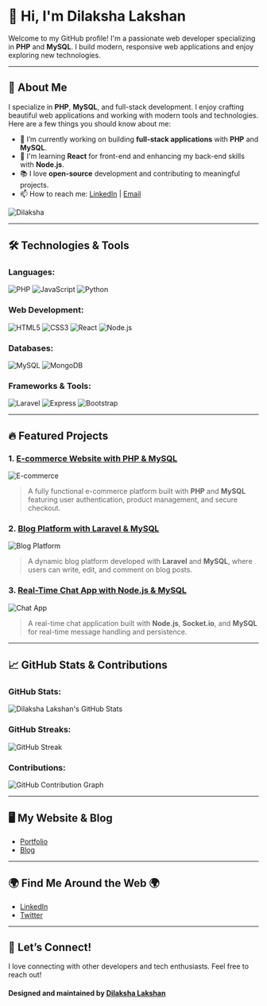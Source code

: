 # 👋 Hi, I'm Dilaksha Lakshan

Welcome to my GitHub profile! I'm a passionate web developer specializing in **PHP** and **MySQL**. I build modern, responsive web applications and enjoy exploring new technologies.

---

## 🚀 About Me

I specialize in **PHP**, **MySQL**, and full-stack development. I enjoy crafting beautiful web applications and working with modern tools and technologies. Here are a few things you should know about me:

- 🔭 I’m currently working on building **full-stack applications** with **PHP** and **MySQL**.
- 🌱 I'm learning **React** for front-end and enhancing my back-end skills with **Node.js**.
- 📚 I love **open-source** development and contributing to meaningful projects.
- 📫 How to reach me: [LinkedIn](https://www.linkedin.com/in/dilaksha-lakshan-aa0706339/) | [Email](mailto:dilaksha@example.com)

![Dilaksha](https://via.placeholder.com/400x250.png?text=Web+Developer) 

---

## 🛠️ Technologies & Tools

### Languages:
![PHP](https://img.shields.io/badge/PHP-777BB4?style=for-the-badge&logo=php&logoColor=white) 
![JavaScript](https://img.shields.io/badge/JavaScript-F7DF1E?style=for-the-badge&logo=javascript&logoColor=black) 
![Python](https://img.shields.io/badge/Python-3776AB?style=for-the-badge&logo=python&logoColor=white)

### Web Development:
![HTML5](https://img.shields.io/badge/HTML5-E34F26?style=for-the-badge&logo=html5&logoColor=white) 
![CSS3](https://img.shields.io/badge/CSS3-1572B6?style=for-the-badge&logo=css3&logoColor=white) 
![React](https://img.shields.io/badge/React-61DAFB?style=for-the-badge&logo=react&logoColor=black) 
![Node.js](https://img.shields.io/badge/Node.js-339933?style=for-the-badge&logo=node.js&logoColor=white)

### Databases:
![MySQL](https://img.shields.io/badge/MySQL-4479A1?style=for-the-badge&logo=mysql&logoColor=white)
![MongoDB](https://img.shields.io/badge/MongoDB-47A248?style=for-the-badge&logo=mongodb&logoColor=white)

### Frameworks & Tools:
![Laravel](https://img.shields.io/badge/Laravel-FF2D20?style=for-the-badge&logo=laravel&logoColor=white)
![Express](https://img.shields.io/badge/Express.js-000000?style=for-the-badge&logo=express&logoColor=white)
![Bootstrap](https://img.shields.io/badge/Bootstrap-7952B3?style=for-the-badge&logo=bootstrap&logoColor=white)

---

## 🔥 Featured Projects

### 1. [E-commerce Website with PHP & MySQL](link-to-project)
![E-commerce](https://via.placeholder.com/300x150?text=E-commerce)
> A fully functional e-commerce platform built with **PHP** and **MySQL** featuring user authentication, product management, and secure checkout.

### 2. [Blog Platform with Laravel & MySQL](link-to-project)
![Blog Platform](https://via.placeholder.com/300x150?text=Blog+Platform)
> A dynamic blog platform developed with **Laravel** and **MySQL**, where users can write, edit, and comment on blog posts.

### 3. [Real-Time Chat App with Node.js & MySQL](link-to-project)
![Chat App](https://via.placeholder.com/300x150?text=Chat+App)
> A real-time chat application built with **Node.js**, **Socket.io**, and **MySQL** for real-time message handling and persistence.

---

## 📈 GitHub Stats & Contributions

### GitHub Stats:

![Dilaksha Lakshan's GitHub Stats](https://github-readme-stats.vercel.app/api?username=DilakshaLakshan&show_icons=true&count_private=true&hide_title=true&hide=prs&theme=radical)

### GitHub Streaks:

![GitHub Streak](https://github-readme-streak-stats.herokuapp.com/?user=DilakshaLakshan&theme=dark&hide_border=true)

### Contributions:

![GitHub Contribution Graph](https://activity-graph.herokuapp.com/graph?username=DilakshaLakshan&bg_color=ffffff&color=000000&line=4e73df&point=3b0a45&area=true)

---

## 🖥️ My Website & Blog

- [Portfolio](link-to-your-portfolio)
- [Blog](link-to-your-blog)

---

## 🌍 Find Me Around the Web 🌍
- [LinkedIn](https://www.linkedin.com/in/dilaksha-lakshan-aa0706339/)
- [Twitter](link-to-your-twitter)

---

## 💬 Let’s Connect!
I love connecting with other developers and tech enthusiasts. Feel free to reach out!

#### Designed and maintained by [Dilaksha Lakshan](https://github.com/DilakshaLakshan)

